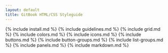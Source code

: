 ```yaml
---
layout: default
title: GitBook HTML/CSS Styleguide
---
```


{% include install.md %}
{% include guidelines.md %}
{% include grid.md %}
{% include colors.md %}
{% include icons.md %}
{% include buttons.md %}
{% include button-groups.md %}
{% include list-groups.md %}
{% include panels.md %}
{% include markdown.md %}
